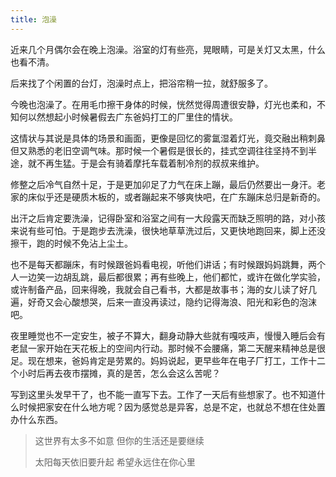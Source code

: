 ```yaml
---
title: 泡澡
---
```


近来几个月偶尔会在晚上泡澡。浴室的灯有些亮，晃眼睛，可是关灯又太黑，什么也看不清。<!--more-->

后来找了个闲置的台灯，泡澡时点上，把浴帘稍一拉，就舒服多了。

今晚也泡澡了。在用毛巾擦干身体的时候，恍然觉得周遭很安静，灯光也柔和，不知何以然想起小时候暑假去广东爸妈打工的厂里住的情状。

这情状与其说是具体的场景和画面，更像是回忆的雾氲湿着灯光，竟交融出稍刺鼻但又熟悉的老旧空调气味。那时候一个暑假是很长的，挂式空调往往坚持不到半途，就不再生猛。于是会有骑着摩托车载着制冷剂的叔叔来维护。

修整之后冷气自然十足，于是更加卯足了力气在床上蹦，最后仍然要出一身汗。老家的床似乎还是硬质木板的，或者蹦起来不够爽快吧，在广东蹦床总归是新奇的。

出汗之后肯定要洗澡，记得卧室和浴室之间有一大段露天而缺乏照明的路，对小孩来说有些可怕。于是跑步去洗澡，很快地草草洗过后，又更快地跑回来，脚上还没擦干，跑的时候不免沾上尘土。

也不是每天都蹦床，有时候跟爸妈看电视，听他们讲话；有时候跟妈妈跳舞，两个人一边笑一边胡乱跳，最后都很累；再有些晚上，他们都忙，或许在做化学实验，或许制备产品，回来得晚，我就会自己看书，大都是故事书；海的女儿读了好几遍，好奇又会心酸想哭，后来一直没再读过，隐约记得海浪、阳光和彩色的泡沫吧。

夜里睡觉也不一定安生，被子不算大，翻身动静大些就有嘎吱声，慢慢入睡后会有老鼠一家开始在天花板上的空间内行动。那时候不会腰痛，第二天醒来精神总是很足。现在想来，爸妈肯定是劳累的。妈妈说起，更早些年在电子厂打工，工作十二个小时后再去夜市摆摊，真的是苦，怎么会这么苦呢？

写到这里头发早干了，也不能一直写下去。工作了一天后有些想家了。也不知道什么时候把家安在什么地方呢？因为感觉总是异客，总是不定，也就总不想在住处置办什么东西。

> 这世界有太多不如意
> 但你的生活还是要继续
>
> 太阳每天依旧要升起
> 希望永远住在你心里

